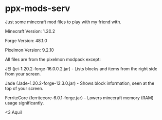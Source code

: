 # ppx-mods-serv

Just some minecraft mod files to play with my friend with.


Minecraft Version: 1.20.2

Forge Version: 48.1.0

Pixelmon Version: 9.2.10

All files are from the pixelmon modpack except:


JEI (jei-1.20.2-forge-16.0.0.2.jar) - Lists blocks and items from the right side from your screen.

Jade (Jade-1.20.2-forge-12.3.0.jar) - Shows block information, seen at the top of your screen.

FerriteCore (ferritecore-6.0.1-forge.jar) - Lowers minecraft memory (RAM) usage significantly.


<3 Aquil
